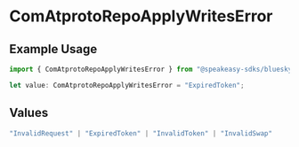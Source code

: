 # ComAtprotoRepoApplyWritesError

## Example Usage

```typescript
import { ComAtprotoRepoApplyWritesError } from "@speakeasy-sdks/bluesky/models/errors";

let value: ComAtprotoRepoApplyWritesError = "ExpiredToken";
```

## Values

```typescript
"InvalidRequest" | "ExpiredToken" | "InvalidToken" | "InvalidSwap"
```